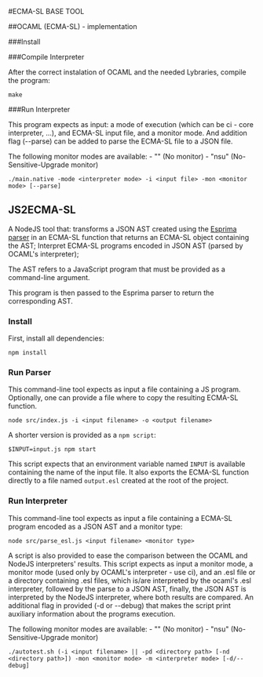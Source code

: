 #ECMA-SL BASE TOOL

##OCAML (ECMA-SL) - implementation

###Install

###Compile Interpreter 

After the correct instalation of OCAML and the needed Lybraries, compile the program:

```
make
```

###Run Interpreter

This program expects as input: a mode of execution (which can be ci - core interpreter, ...), and ECMA-SL input file, and a monitor mode. And addition flag (--parse) can be added to parse the ECMA-SL file to a JSON file.

The following monitor modes are available:
	- ""      (No monitor)
	- "nsu"   (No-Sensitive-Upgrade monitor)

```
./main.native -mode <interpreter mode> -i <input file> -mon <monitor mode> [--parse]
```


## JS2ECMA-SL

A NodeJS tool that: transforms a JSON AST created using the [Esprima parser](https://esprima.org) in an ECMA-SL function that returns an ECMA-SL object containing the AST; Interpret ECMA-SL programs encoded in JSON AST (parsed by OCAML's interpreter); 

The AST refers to a JavaScript program that must be provided as a command-line argument.

This program is then passed to the Esprima parser to return the corresponding AST.

### Install

First, install all dependencies:

```
npm install
```

### Run Parser

This command-line tool expects as input a file containing a JS program.
Optionally, one can provide a file where to copy the resulting ECMA-SL function.

```
node src/index.js -i <input filename> -o <output filename>
```

A shorter version is provided as a `npm script`:

```
$INPUT=input.js npm start
```

This script expects that an environment variable named `INPUT` is available containing the name of the input file.
It also exports the ECMA-SL function directly to a file named `output.esl` created at the root of the project.

### Run Interpreter 

This command-line tool expects as input a file containing a ECMA-SL program encoded as a JSON AST and a monitor type:

```
node src/parse_esl.js <input filename> <monitor type>
```

A script is also provided to ease the comparison between the OCAML and NodeJS interpreters' results.
This script expects as input a monitor mode, a monitor mode (used only by OCAML's interpreter - use ci), and an .esl file or a directory containing .esl files, which is/are interpreted by the ocaml's .esl interpreter, followed by the parse to a JSON AST, finally, the JSON AST is interpreted by the NodeJS interpreter, where both results are compared.
An additional flag in provided (-d or --debug) that makes the script print auxiliary information about the programs execution.      

The following monitor modes are available:
	- ""      (No monitor)
	- "nsu"   (No-Sensitive-Upgrade monitor)

```
./autotest.sh (-i <input filename> || -pd <directory path> [-nd <directory path>]) -mon <monitor mode> -m <interpreter mode> [-d/--debug]
```



